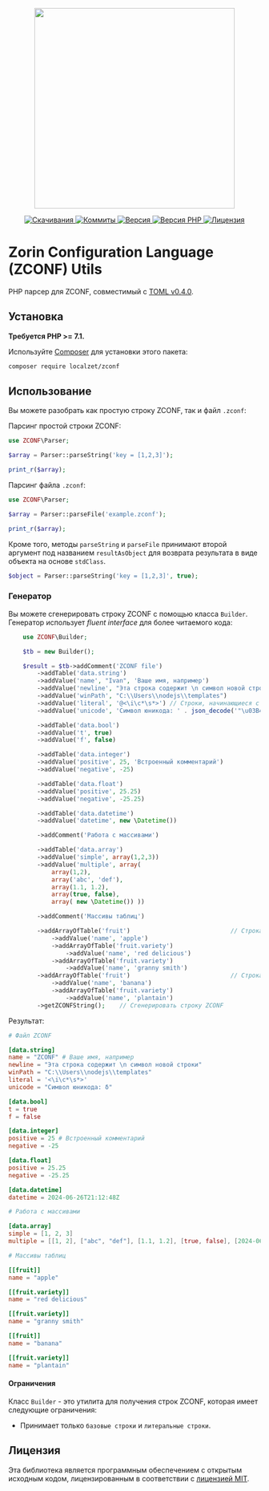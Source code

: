 <p align="center">
  <a href="https://www.localzet.com" target="_blank">
    <img src="https://cdn.localzet.com/assets/media/logos/ZorinProjectsSP.svg" width="400">
  </a>
</p>

<p align="center">
  <a href="https://packagist.org/packages/localzet/zconf">
  <img src="https://img.shields.io/packagist/dt/localzet/zconf?label=%D0%A1%D0%BA%D0%B0%D1%87%D0%B8%D0%B2%D0%B0%D0%BD%D0%B8%D1%8F" alt="Скачивания">
</a>
  <a href="https://github.com/localzet/zconf">
  <img src="https://img.shields.io/github/commit-activity/t/localzet/zconf?label=%D0%9A%D0%BE%D0%BC%D0%BC%D0%B8%D1%82%D1%8B" alt="Коммиты">
</a>
  <a href="https://packagist.org/packages/localzet/zconf">
  <img src="https://img.shields.io/packagist/v/localzet/zconf?label=%D0%92%D0%B5%D1%80%D1%81%D0%B8%D1%8F" alt="Версия">
</a>
  <a href="https://packagist.org/packages/localzet/zconf">
  <img src="https://img.shields.io/packagist/dependency-v/localzet/zconf/php?label=PHP" alt="Версия PHP">
</a>
  <a href="https://github.com/localzet/zconf">
  <img src="https://img.shields.io/github/license/localzet/zconf?label=%D0%9B%D0%B8%D1%86%D0%B5%D0%BD%D0%B7%D0%B8%D1%8F" alt="Лицензия">
</a>
</p>

Zorin Configuration Language (ZCONF) Utils
===================

PHP парсер для ZCONF, совместимый с [TOML v0.4.0](https://github.com/toml-lang/toml/releases/tag/v0.4.0).

Установка
------------
**Требуется PHP >= 7.1.**

Используйте [Composer](http://getcomposer.org/) для установки этого пакета:

```bash
composer require localzet/zconf
```

Использование
-----
Вы можете разобрать как простую строку ZCONF, так и файл `.zconf`:

Парсинг простой строки ZCONF:

```php
use ZCONF\Parser;

$array = Parser::parseString('key = [1,2,3]');

print_r($array);
```

Парсинг файла `.zconf`:

```php
use ZCONF\Parser;

$array = Parser::parseFile('example.zconf');

print_r($array);
```

Кроме того, методы `parseString` и `parseFile` принимают второй аргумент под названием
`resultAsObject` для возврата результата в виде объекта на основе `stdClass`.

```php
$object = Parser::parseString('key = [1,2,3]', true);
```

### Генератор
Вы можете сгенерировать строку ZCONF с помощью класса `Builder`.
Генератор использует *fluent interface* для более читаемого кода:

```php
    use ZCONF\Builder;

    $tb = new Builder();

    $result = $tb->addComment('ZCONF file')
        ->addTable('data.string')
        ->addValue('name', "Ivan", 'Ваше имя, например')
        ->addValue('newline', "Эта строка содержит \n символ новой строки")
        ->addValue('winPath', "C:\\Users\\nodejs\\templates")
        ->addValue('literal', '@<\i\c*\s*>') // Строки, начинающиеся с '@'.
        ->addValue('unicode', 'Символ юникода: ' . json_decode('"\u03B4"'))

        ->addTable('data.bool')
        ->addValue('t', true)
        ->addValue('f', false)

        ->addTable('data.integer')
        ->addValue('positive', 25, 'Встроенный комментарий')
        ->addValue('negative', -25)

        ->addTable('data.float')
        ->addValue('positive', 25.25)
        ->addValue('negative', -25.25)

        ->addTable('data.datetime')
        ->addValue('datetime', new \Datetime())

        ->addComment('Работа с массивами')

        ->addTable('data.array')
        ->addValue('simple', array(1,2,3))
        ->addValue('multiple', array(
            array(1,2),
            array('abc', 'def'),
            array(1.1, 1.2),
            array(true, false),
            array( new \Datetime()) ))

        ->addComment('Массивы таблиц')

        ->addArrayOfTable('fruit')                            // Строка
            ->addValue('name', 'apple')
            ->addArrayOfTable('fruit.variety')
                ->addValue('name', 'red delicious')
            ->addArrayOfTable('fruit.variety')
                ->addValue('name', 'granny smith')
        ->addArrayOfTable('fruit')                            // Строка
            ->addValue('name', 'banana')
            ->addArrayOfTable('fruit.variety')
                ->addValue('name', 'plantain')
        ->getZCONFString();    // Сгенерировать строку ZCONF
```
Результат:

```toml
# Файл ZCONF

[data.string]
name = "ZCONF" # Ваше имя, например
newline = "Эта строка содержит \n символ новой строки"
winPath = "C:\\Users\\nodejs\\templates"
literal = '<\i\c*\s*>'
unicode = "Символ юникода: δ"

[data.bool]
t = true
f = false

[data.integer]
positive = 25 # Встроенный комментарий
negative = -25

[data.float]
positive = 25.25
negative = -25.25

[data.datetime]
datetime = 2024-06-26T21:12:48Z

# Работа с массивами

[data.array]
simple = [1, 2, 3]
multiple = [[1, 2], ["abc", "def"], [1.1, 1.2], [true, false], [2024-06-26T21:12:48Z]]

# Массивы таблиц

[[fruit]]
name = "apple"

[[fruit.variety]]
name = "red delicious"

[[fruit.variety]]
name = "granny smith"

[[fruit]]
name = "banana"

[[fruit.variety]]
name = "plantain"
```
#### Ограничения
Класс  `Builder` - это утилита для получения строк ZCONF, которая имеет следующие ограничения:
* Принимает только `базовые строки` и `литеральные строки`.

## Лицензия

Эта библиотека является программным обеспечением с открытым исходным кодом, лицензированным в соответствии с
[лицензией MIT](http://opensource.org/licenses/MIT).
